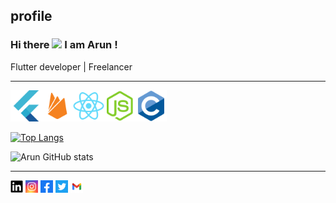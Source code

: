 ## profile
### Hi there <img src="https://raw.githubusercontent.com/MartinHeinz/MartinHeinz/master/wave.gif" width="30px"> I am Arun !
Flutter developer | Freelancer 
<hr></hr>

<img src="https://github.com/devicons/devicon/blob/master/icons/flutter/flutter-original.svg" alt="php Logo" with="50" height="50"/><img src="https://github.com/devicons/devicon/blob/master/icons/firebase/firebase-plain.svg" alt="php Logo" with="50" height="50"/><img src="https://github.com/devicons/devicon/blob/master/icons/react/react-original.svg" alt="React Logo" with="50" height="50"/><img src="https://github.com/devicons/devicon/blob/master/icons/nodejs/nodejs-original.svg" alt="npm Logo" with="50" height="50"/><img src="https://github.com/devicons/devicon/blob/master/icons/c/c-original.svg" alt="php Logo" with="50" height="50"/>


[![Top Langs](https://github-readme-stats.vercel.app/api/top-langs/?username=arunthacharuthodi&theme=radical&layout=compact)](https://github.com/Hmida71/github-readme-stats)

![Arun GitHub stats](https://github-readme-stats.vercel.app/api?username=arunthacharuthodi&show_icons=true&theme=radical)
<hr></hr>

[<img src="https://github.com/devicons/devicon/blob/master/icons/linkedin/linkedin-plain.svg" with="20" height="20">](https://www.linkedin.com/in/arun-thacharuthodi-161aa5200/)
[<img src="https://github.com/edent/SuperTinyIcons/blob/master/images/svg/instagram.svg" with="20" height="20">](https://www.instagram.com/arun_thacharuthodi_/)
[<img src="https://github.com/edent/SuperTinyIcons/blob/master/images/svg/facebook.svg " with="20" height="20">](https://www.facebook.com/public/Arun-Thacharuthodi)
[<img src="https://github.com/edent/SuperTinyIcons/blob/master/images/svg/twitter.svg" with="20" height="20">](https://twitter.com/thacharuthodi)
[<img src="https://github.com/edent/SuperTinyIcons/blob/master/images/svg/gmail.svg" with="20" height="20">](mailto:arunthacharuthodi@gmail.com)

<!--   
  [<img src="http://www.google.com.au/images/nav_logo7.png">](http://google.com.au/)
  https://github.com/edent/SuperTinyIcons/blob/master/images/svg/instagram.svg
https://github.com/edent/SuperTinyIcons/blob/master/images/svg/facebook.svg 
https://github.com/edent/SuperTinyIcons/blob/master/images/svg/twitter.svg
-->
